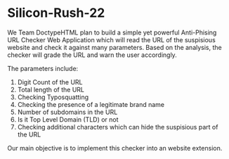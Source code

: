 # Silicon-Rush-22
We Team DoctypeHTML plan to build a simple yet powerful Anti-Phising URL Checker Web Application
which will read the URL of the suspisious website and check it against many parameters.
Based on the analysis, the checker will grade the URL and warn the user accordingly.

The parameters include:
1. Digit Count of the URL
2. Total length of the URL
3. Checking Typosquatting
4. Checking the presence of a legitimate brand name
5. Number of subdomains in the URL
6. Is it Top Level Domain (TLD) or not
7. Checking additional characters which can hide the suspisious part of the URL

Our main objective is to implement this checker into an website extension.
